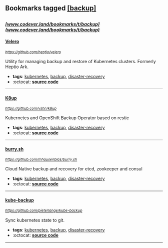 ## Bookmarks tagged [[backup]](https://www.codever.land/search?q=[backup])

_<sup><sup>[www.codever.land/bookmarks/t/backup](www.codever.land/bookmarks/t/backup)</sup></sup>_
---
#### [Velero](https://github.com/heptio/velero)
_<sup>https://github.com/heptio/velero</sup>_

Utility for managing backup and restore of Kubernetes clusters. Formerly Heptio Ark.
* **tags**: [kubernetes](../tagged/kubernetes.md), [backup](../tagged/backup.md), [disaster-recovery](../tagged/disaster-recovery.md)
* :octocat: **[source code](https://github.com/heptio/velero)**
---
#### [K8up](https://github.com/vshn/k8up)
_<sup>https://github.com/vshn/k8up</sup>_

Kubernetes and OpenShift Backup Operator based on restic
* **tags**: [kubernetes](../tagged/kubernetes.md), [backup](../tagged/backup.md), [disaster-recovery](../tagged/disaster-recovery.md)
* :octocat: **[source code](https://github.com/vshn/k8up)**
---
#### [burry.sh](https://github.com/mhausenblas/burry.sh)
_<sup>https://github.com/mhausenblas/burry.sh</sup>_

Cloud Native backup and recovery for etcd, zookeeper and consul
* **tags**: [kubernetes](../tagged/kubernetes.md), [backup](../tagged/backup.md), [disaster-recovery](../tagged/disaster-recovery.md)
* :octocat: **[source code](https://github.com/mhausenblas/burry.sh)**
---
#### [kube-backup](https://github.com/pieterlange/kube-backup)
_<sup>https://github.com/pieterlange/kube-backup</sup>_

Sync kubernetes state to git.
* **tags**: [kubernetes](../tagged/kubernetes.md), [backup](../tagged/backup.md), [disaster-recovery](../tagged/disaster-recovery.md)
* :octocat: **[source code](https://github.com/pieterlange/kube-backup)**
---
